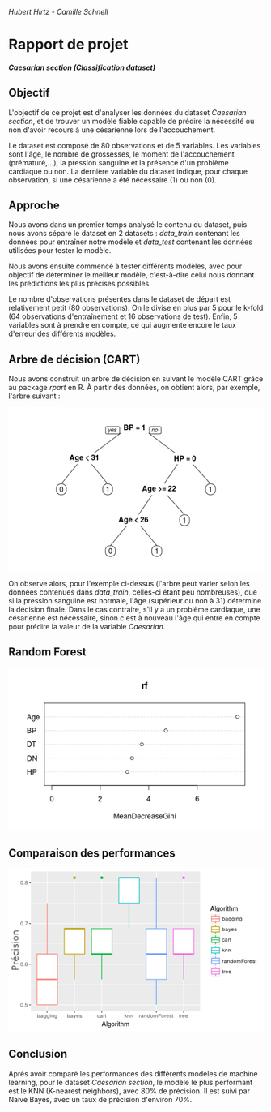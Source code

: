 *Hubert Hirtz - Camille Schnell*
# Rapport de projet
#### *Caesarian section (Classification dataset)*

## Objectif
L'objectif de ce projet est d'analyser les données du dataset *Caesarian section*, et de trouver un modèle fiable capable de prédire la nécessité ou non d'avoir recours à une césarienne lors de l'accouchement.

Le dataset est composé de 80 observations et de 5 variables. Les variables sont l'âge, le nombre de grossesses, le moment de l'accouchement (prématuré,...), la pression sanguine et la présence d'un problème cardiaque ou non. La dernière variable du dataset indique, pour chaque observation, si une césarienne a été nécessaire (1) ou non (0).

## Approche
Nous avons dans un premier temps analysé le contenu du dataset, puis nous avons séparé le dataset en 2 datasets : *data_train* contenant les données pour entraîner notre modèle et *data_test* contenant les données utilisées pour tester le modèle.

Nous avons ensuite commencé à tester différents modèles, avec pour objectif de déterminer le meilleur modèle, c'est-à-dire celui nous donnant les prédictions les plus précises possibles.

Le nombre d'observations présentes dans le dataset de départ est relativement petit (80 observations). On le divise en plus par 5 pour le k-fold (64 observations d'entraînement et 16 observations de test). Enfin, 5 variables sont à prendre en compte, ce qui augmente encore le taux d'erreur des différents modèles.

## Arbre de décision (CART)
Nous avons construit un arbre de décision en suivant le modèle CART grâce au package *rpart* en R. À partir des données, on obtient alors, par exemple, l'arbre suivant :

![CART Tree](./cartTree.png)

On observe alors, pour l'exemple ci-dessus (l'arbre peut varier selon les données contenues dans *data_train*, celles-ci étant peu nombreuses), que si la pression sanguine est normale, l'âge (supérieur ou non à 31) détermine la décision finale. Dans le cas contraire, s'il y a un problème cardiaque, une césarienne est nécessaire, sinon c'est à nouveau l'âge qui entre en compte pour prédire la valeur de la variable *Caesarian*.

## Random Forest
![Random Forest Results](./varImp.png)

## Comparaison des performances
![Boxplot Final](./boxplot.png)

## Conclusion
Après avoir comparé les performances des différents modèles de machine learning, pour le dataset *Caesarian section*, le modèle le plus performant est le KNN (K-nearest neighbors), avec 80% de précision. Il est suivi par Naive Bayes, avec un taux de précision d'environ 70%.
